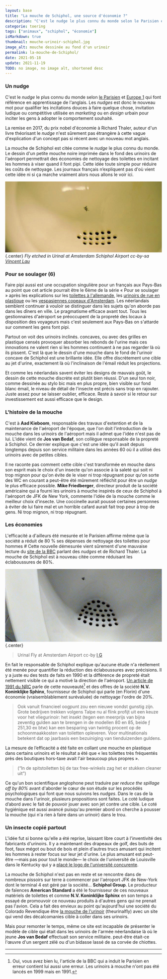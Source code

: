 ```yaml
---
layout: base
title: "La mouche de Schiphol, une source d'économie ?"
description: "C'est le nudge le plus connu du monde selon le Parisien et Europe 1 qui font référence en apprentissage de l'anglais. Les nudges est donc le nouveau mot pour "
categorie: toering
tags: ["animaux", "schiphol", "économie"]
isMarkdown: true
thumbnail: mouche-urinoir-schiphol.jpg
image_alt: mouche dessinée au fond d'un urinoir
permalink: la-mouche-de-Schiphol/
date: 2021-05-18
update: 2021-11-19
TODO: no image, no image alt, shortened desc
---
```


### Un nudge

C'est le *nudge* le plus connu du monde selon [le Parisien](http://www.leparisien.fr/oise-60/des-exemples-de-nudges-qui-ont-fait-leurs-preuves-12-04-2016-5706295.php) et [Europe 1](https://www.europe1.fr/societe/nudges-ils-sont-partout-mais-a-quoi-servent-ils-3506750) qui font référence en apprentissage de l'anglais. Les *nudges* est donc le nouveau mot pour qualifier les incitations douces à faire quelque chose, invitation ludique ou compétitive utilisée en *marketing* ou en *design* urbain pour inciter les gens à adopter le comportement souhaité.

La remise en 2017, du prix nobel d'économie à Richard Thaler, auteur d'un livre théorisant le *nudge* n'est sûrement pas étrangère à cette vague d'explication d'un concept pas si récent avec un nouveau mot anglais.

La mouche de Schiphol est citée comme le *nudge* le plus connu du monde. Le dessin d'un petite mouche noire imprimée dans le fond des urinoirs de l'aéroport permettrait des économies de nettoyage des toilettes en incitant les hommes à viser quand il font pipi. Cette idée toute simple pour réduire les coûts de nettoyage. Les journaux français n’expliquent pas d'où vient cette idée ni si ça marche vraiment alors nous allons le voir ici.

![La mouche de Schiphol](mouche-urinoir-schiphol.jpg){.center}
*Fly etched in Urinal at Amsterdam Schiphol Airport cc-by-sa [Vincent Lau](https://www.flickr.com/photos/viciousv/58631583/)*

<!--excerpt-->
### Pour se soulager (6)

Faire pipi aussi est une occupation singulière pour un français aux Pays-Bas au point que cet article pourrait être le 6ème de la série « Pour se soulager » après les explications sur les [toilettes à l'allemande](/pour-se-soulager-4), les [urinoirs de rue en plastique](/pour-se-soulager-3) ou les [vespasiennes copeaux d'Amsterdam](/pour-se-soulager-2). Les néerlandais semblent continuer à vouloir se distinguer dans les sujets qu'on aborde pas dans les dîners en ville. Le pragmatisme efficace avant tout. Tous les gestionnaires d'aéroport se préoccupent de la propreté des locaux à disposition des voyageurs mais c'est seulement aux Pays-Bas on s'attarde sur comment les gens font pipi.

Partout on voit des urinoirs inclinés. concaves, ou avec des grilles en plastique censés provoquer absorber les rebonds de l'urine mais ces innovations ne valent rien si les hommes continuent à ne pas regarder là où ils pissent. C'est là que le dessin d'une mouche dans le fond de l'urinoir concave de Schiphol est une brillante idée. Elle offre discrètement une cible au jet d'urine, exactement là où l'inclinaison de l'émail réduit les projections.

Et comme les néerlandais savent éviter les designs de mauvais goût, le dessin de cette mouche discrète est plutôt bien réussi. D'un seul ton noir, comme dessinée au stylo bic mais en plus propre, bien visible sur fond blanc émail, le niveau de détail de l'insecte est précis sans trop en rajouter. Juste assez pour se laisser oublier, efficace. Reste à savoir si le retour sur investissement est aussi efficace que le design.

### L'histoire de la mouche

C'est à **Aad Kieboom**, responsable des travaux d'extention et de la maintenance de l'aéroport de l'époque, que l'on doit l'introduction de la mouche dans les urinoirs de l'aéroport mais il admet que l'idée n'est pas de lui. L'idée vient de **Jos van Bedaf**, son collègue responsable de la propreté à Schiphol. Ce dernier explique que c'est une idée qu'il avait depuis longtemps depuis son service militaire dans les années 60 où il a utilisé des urinoirs avec de petites cibles.

Il ne raconte pas comment cette cible c'est transformée en mouche dans son esprit mais le choix d'un insecte qu'on associe à la saleté qui soit ni trop mignon pour qu'on évite de le viser ni trop répugnant pour qu'on sorte des WC en courant a peut-être été mûrement réfléchit pour être un *nudge* le plus efficace possible. **Mike Friedberger**, directeur produit de la société américaine qui a fourni les urinoirs à mouche inspirés de ceux de Schiphol à l'aéroport de JFK de New York, commente l'idée de la mouche comme le meilleur choix d'insecte. Une coccinelle aurait poussé certaines personnes à éviter de lui faire mal et un horrible cafard aurait fait trop peur à trop de gens. Ni trop mignon, ni trop répugnant.

### Les économies

L'efficacité a d'ailleurs été mesurée et le Parisien affirme même que la société a réduit de 80 % ses dépenses de nettoyage des toilettes pour hommes # Cette nouvelle démesurée vient sûrement d'une mauvaise lecture du [site de la BBC](https://www.bbc.com/news/business-41549533) parlant des *nudges* et de Richard Thaler. La mouche de Schiphol est à nouveau citée comme réduisant les éclaboussures de 80%.

![mouche-dans-urinoir.jpg](mouche-dans-urinoir.jpg){.center}
> Urinal Fly at Amsterdam Airport cc-by [I G](https://www.flickr.com/photos/qubodup/20933333145/)

En fait le responsable de Schiphol explique qu'aucune étude n'a réellement été menée pour quantifier la réduction des éclaboussures avec précisions. Il y a juste eu des tests de faits en 1990 et la différence de propreté était nettement visible ce qui a motivé la direction de l'aéroport. [Un article de 1991 du NRC](https://www.nrc.nl/nieuws/1991/12/16/vlieg-in-de-pot-6990663-a969231) parle de cette nouveauté[^1] et des offres de la société **N.V. Koninklijke Sphinx**, fournisseur de Schiphol qui parle (en Florin) d'une économie (vraisemblablement surévaluée) de nettoyage l'ordre de 20%.

> Ook vanuit financieel oogpunt zou een nieuwe vondst gunstig zijn. Grote bedrijven trekken volgens Talpe nu al flink profijt uit een keuze voor het vliegurinoir: het insekt (tegen een meerprijs van bijna zeventig gulden aan te brengen in de modellen 80 en 85, beide ƒ 251,30 ex btw) kan een besparing van twintig procent op de schoonmaakkosten van toiletten opleveren. Voor multinationals betekent dat op jaarbasis een bezuiniging van tienduizenden guldens.

La mesure de l’efficacité a été faite en collant une mouche en plastique dans certains urinoirs et le résultat a été que « les toilettes très fréquentés près des boutiques hors-taxe avait l'air beaucoup plus propres ».

> (“In de spitstoiletten bij de tax free-winkels zag het er stukken cleaner uit”)

Ce qu'un bon scientifique anglophone peut traduire par *reduce the spillage off by 80%* avant d'aborder le cœur de son étude sur les procédés psychologiques qui font que nous suivons les *nudges*. Dans le cas de la mouche dans l'urinoir, plusieurs propositions sont faites. Le coté ludique d’abord avec le fait de pouvoir jouer avec son jet contre une cible. Le coté hygiénique est aussi avancé puisqu'au premier abord on cherche à pousser la mouche (qui n'a rien à faire dans un urinoir) dans le trou.

### Un insecte copié partout

L'idée fut si bonne qu'elle a été reprise, laissant libre court à l'inventivité des fabricants d'urinoirs. Il y a maintenant des drapeaux de golf, des buts de foot, faux mégot ou bout de bois et plein d'autres trucs amusant qui incitent les hommes à rester focus sur leur jet d'urine. Le plus amusant est peut-être —mais pas pour tout le monde— le choix de l'université de Louisville dans le Kentucky qui y a [placé le logo de l'université concurente](https://awkwardsports.wordpress.com/2012/06/05/louisville-urinals-have-kentucky-logo/).

La mouche de Schiphol n'est pas en reste et se rencontre dans de nombreux pissoirs sur terre à commencer par l'aéroport JFK de New-York dont le terminal 4 est géré par la société… **Schiphol Group**. Le producteur de faïences **American Standard** a été le fournisseur de ces nouveaux matériels de toilettes et comme  **N.V. Koninklijke Sphinx** en son temps a essayé de promouvoir ce nouveau produits à d'autres gens qui ne prenait pas l'avion. Cela a fait des envieux au point qu'aujourd'hui une société du Colorado Revendique être [la mouche de l'urinoir](https://urinalfly.com/) (theurinalfly) avec un site qui vend des décalcomanies cible à coller dans ses urinoirs.

Mais pour remonter le temps, même ce site est incapable de présenter le modèle de cible qui était dans les urinoirs de l'armée néerlandaise là où le jeune **Jos van Bedaf** effectuait son service militaire. peut-être était-ce l'œuvre d'un sergent zélé ou d'un bidasse lassé de sa corvée de chiottes.

---
[^1]: Oui, vous avez bien lu, l'article de la BBC qui a induit le Parisien en erreur contient lui aussi une erreur. Les urinoirs à mouche n'ont pas été lancés en 1999 mais en 1991.
<!-- post notes:
https://worksthatwork.com/1/urinal-fly 
https://urinalfly.com/origin-of-the-fly/
https://urinalfly.com/products/
https://smart-online-marketing.nl/nudging/succesvolle-nudging-in-de-praktijk/ 
https://www.flickr.com/photos/viciousv/58631583/
https://www.flickr.com/search/?orientation=landscape%2Csquare%2Cpanorama&media=photos&license=2%2C3%2C4%2C5%2C6%2C9&text=urinal%20amsterdam&advanced=1
--->
